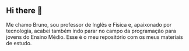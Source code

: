 ## Hi there 👋

Me chamo Bruno, sou professor de Inglês e Física e, apaixonado por tecnologia, acabei também indo parar no campo da programação para jovens do Ensino Médio.
Esse é o meu repositório com os meus materiais de estudo.

<!--
**navarrombruno/navarrombruno** is a ✨ _special_ ✨ repository because its `README.md` (this file) appears on your GitHub profile.

Here are some ideas to get you started:

- 🔭 I’m currently working on ...
- 🌱 I’m currently learning ...
- 👯 I’m looking to collaborate on ...
- 🤔 I’m looking for help with ...
- 💬 Ask me about ...
- 📫 How to reach me: ...
- 😄 Pronouns: ...
- ⚡ Fun fact: ...
-->
